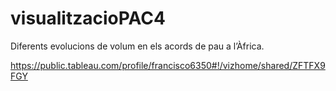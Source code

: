 # visualitzacioPAC4

Diferents evolucions de volum en els acords de pau a l’Àfrica.

https://public.tableau.com/profile/francisco6350#!/vizhome/shared/ZFTFX9FGY
